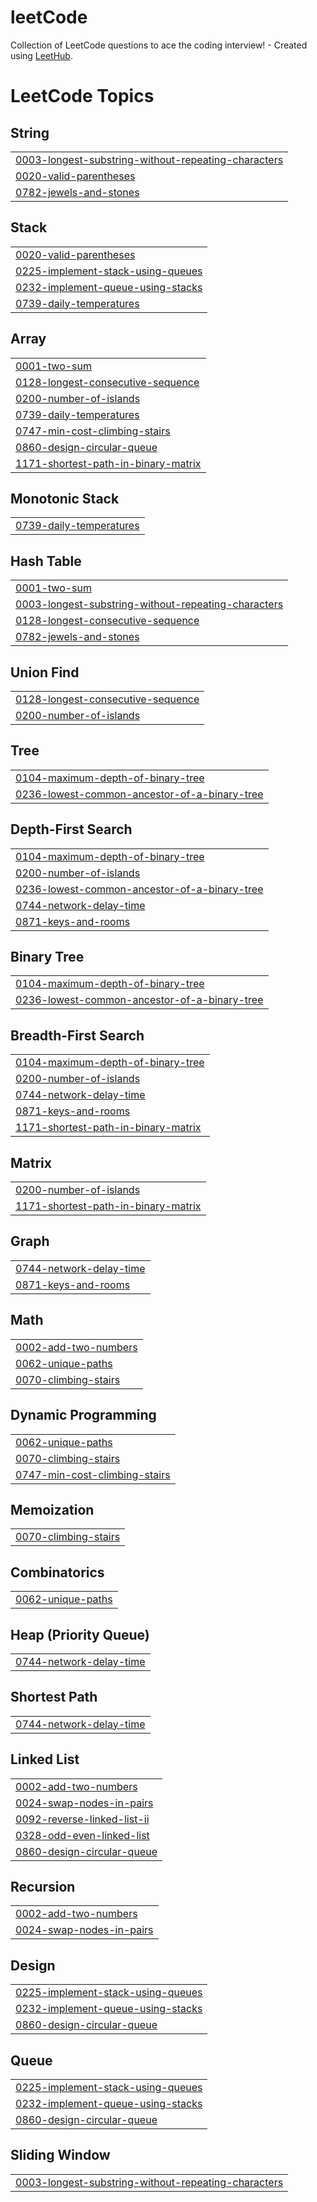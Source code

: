 # leetCode
Collection of LeetCode questions to ace the coding interview! - Created using [LeetHub](https://github.com/QasimWani/LeetHub).

<!---LeetCode Topics Start-->
# LeetCode Topics
## String
|  |
| ------- |
| [0003-longest-substring-without-repeating-characters](https://github.com/devGo20/leetCode/tree/master/0003-longest-substring-without-repeating-characters) |
| [0020-valid-parentheses](https://github.com/devGo20/leetCode/tree/master/0020-valid-parentheses) |
| [0782-jewels-and-stones](https://github.com/devGo20/leetCode/tree/master/0782-jewels-and-stones) |
## Stack
|  |
| ------- |
| [0020-valid-parentheses](https://github.com/devGo20/leetCode/tree/master/0020-valid-parentheses) |
| [0225-implement-stack-using-queues](https://github.com/devGo20/leetCode/tree/master/0225-implement-stack-using-queues) |
| [0232-implement-queue-using-stacks](https://github.com/devGo20/leetCode/tree/master/0232-implement-queue-using-stacks) |
| [0739-daily-temperatures](https://github.com/devGo20/leetCode/tree/master/0739-daily-temperatures) |
## Array
|  |
| ------- |
| [0001-two-sum](https://github.com/devGo20/leetCode/tree/master/0001-two-sum) |
| [0128-longest-consecutive-sequence](https://github.com/devGo20/leetCode/tree/master/0128-longest-consecutive-sequence) |
| [0200-number-of-islands](https://github.com/devGo20/leetCode/tree/master/0200-number-of-islands) |
| [0739-daily-temperatures](https://github.com/devGo20/leetCode/tree/master/0739-daily-temperatures) |
| [0747-min-cost-climbing-stairs](https://github.com/devGo20/leetCode/tree/master/0747-min-cost-climbing-stairs) |
| [0860-design-circular-queue](https://github.com/devGo20/leetCode/tree/master/0860-design-circular-queue) |
| [1171-shortest-path-in-binary-matrix](https://github.com/devGo20/leetCode/tree/master/1171-shortest-path-in-binary-matrix) |
## Monotonic Stack
|  |
| ------- |
| [0739-daily-temperatures](https://github.com/devGo20/leetCode/tree/master/0739-daily-temperatures) |
## Hash Table
|  |
| ------- |
| [0001-two-sum](https://github.com/devGo20/leetCode/tree/master/0001-two-sum) |
| [0003-longest-substring-without-repeating-characters](https://github.com/devGo20/leetCode/tree/master/0003-longest-substring-without-repeating-characters) |
| [0128-longest-consecutive-sequence](https://github.com/devGo20/leetCode/tree/master/0128-longest-consecutive-sequence) |
| [0782-jewels-and-stones](https://github.com/devGo20/leetCode/tree/master/0782-jewels-and-stones) |
## Union Find
|  |
| ------- |
| [0128-longest-consecutive-sequence](https://github.com/devGo20/leetCode/tree/master/0128-longest-consecutive-sequence) |
| [0200-number-of-islands](https://github.com/devGo20/leetCode/tree/master/0200-number-of-islands) |
## Tree
|  |
| ------- |
| [0104-maximum-depth-of-binary-tree](https://github.com/devGo20/leetCode/tree/master/0104-maximum-depth-of-binary-tree) |
| [0236-lowest-common-ancestor-of-a-binary-tree](https://github.com/devGo20/leetCode/tree/master/0236-lowest-common-ancestor-of-a-binary-tree) |
## Depth-First Search
|  |
| ------- |
| [0104-maximum-depth-of-binary-tree](https://github.com/devGo20/leetCode/tree/master/0104-maximum-depth-of-binary-tree) |
| [0200-number-of-islands](https://github.com/devGo20/leetCode/tree/master/0200-number-of-islands) |
| [0236-lowest-common-ancestor-of-a-binary-tree](https://github.com/devGo20/leetCode/tree/master/0236-lowest-common-ancestor-of-a-binary-tree) |
| [0744-network-delay-time](https://github.com/devGo20/leetCode/tree/master/0744-network-delay-time) |
| [0871-keys-and-rooms](https://github.com/devGo20/leetCode/tree/master/0871-keys-and-rooms) |
## Binary Tree
|  |
| ------- |
| [0104-maximum-depth-of-binary-tree](https://github.com/devGo20/leetCode/tree/master/0104-maximum-depth-of-binary-tree) |
| [0236-lowest-common-ancestor-of-a-binary-tree](https://github.com/devGo20/leetCode/tree/master/0236-lowest-common-ancestor-of-a-binary-tree) |
## Breadth-First Search
|  |
| ------- |
| [0104-maximum-depth-of-binary-tree](https://github.com/devGo20/leetCode/tree/master/0104-maximum-depth-of-binary-tree) |
| [0200-number-of-islands](https://github.com/devGo20/leetCode/tree/master/0200-number-of-islands) |
| [0744-network-delay-time](https://github.com/devGo20/leetCode/tree/master/0744-network-delay-time) |
| [0871-keys-and-rooms](https://github.com/devGo20/leetCode/tree/master/0871-keys-and-rooms) |
| [1171-shortest-path-in-binary-matrix](https://github.com/devGo20/leetCode/tree/master/1171-shortest-path-in-binary-matrix) |
## Matrix
|  |
| ------- |
| [0200-number-of-islands](https://github.com/devGo20/leetCode/tree/master/0200-number-of-islands) |
| [1171-shortest-path-in-binary-matrix](https://github.com/devGo20/leetCode/tree/master/1171-shortest-path-in-binary-matrix) |
## Graph
|  |
| ------- |
| [0744-network-delay-time](https://github.com/devGo20/leetCode/tree/master/0744-network-delay-time) |
| [0871-keys-and-rooms](https://github.com/devGo20/leetCode/tree/master/0871-keys-and-rooms) |
## Math
|  |
| ------- |
| [0002-add-two-numbers](https://github.com/devGo20/leetCode/tree/master/0002-add-two-numbers) |
| [0062-unique-paths](https://github.com/devGo20/leetCode/tree/master/0062-unique-paths) |
| [0070-climbing-stairs](https://github.com/devGo20/leetCode/tree/master/0070-climbing-stairs) |
## Dynamic Programming
|  |
| ------- |
| [0062-unique-paths](https://github.com/devGo20/leetCode/tree/master/0062-unique-paths) |
| [0070-climbing-stairs](https://github.com/devGo20/leetCode/tree/master/0070-climbing-stairs) |
| [0747-min-cost-climbing-stairs](https://github.com/devGo20/leetCode/tree/master/0747-min-cost-climbing-stairs) |
## Memoization
|  |
| ------- |
| [0070-climbing-stairs](https://github.com/devGo20/leetCode/tree/master/0070-climbing-stairs) |
## Combinatorics
|  |
| ------- |
| [0062-unique-paths](https://github.com/devGo20/leetCode/tree/master/0062-unique-paths) |
## Heap (Priority Queue)
|  |
| ------- |
| [0744-network-delay-time](https://github.com/devGo20/leetCode/tree/master/0744-network-delay-time) |
## Shortest Path
|  |
| ------- |
| [0744-network-delay-time](https://github.com/devGo20/leetCode/tree/master/0744-network-delay-time) |
## Linked List
|  |
| ------- |
| [0002-add-two-numbers](https://github.com/devGo20/leetCode/tree/master/0002-add-two-numbers) |
| [0024-swap-nodes-in-pairs](https://github.com/devGo20/leetCode/tree/master/0024-swap-nodes-in-pairs) |
| [0092-reverse-linked-list-ii](https://github.com/devGo20/leetCode/tree/master/0092-reverse-linked-list-ii) |
| [0328-odd-even-linked-list](https://github.com/devGo20/leetCode/tree/master/0328-odd-even-linked-list) |
| [0860-design-circular-queue](https://github.com/devGo20/leetCode/tree/master/0860-design-circular-queue) |
## Recursion
|  |
| ------- |
| [0002-add-two-numbers](https://github.com/devGo20/leetCode/tree/master/0002-add-two-numbers) |
| [0024-swap-nodes-in-pairs](https://github.com/devGo20/leetCode/tree/master/0024-swap-nodes-in-pairs) |
## Design
|  |
| ------- |
| [0225-implement-stack-using-queues](https://github.com/devGo20/leetCode/tree/master/0225-implement-stack-using-queues) |
| [0232-implement-queue-using-stacks](https://github.com/devGo20/leetCode/tree/master/0232-implement-queue-using-stacks) |
| [0860-design-circular-queue](https://github.com/devGo20/leetCode/tree/master/0860-design-circular-queue) |
## Queue
|  |
| ------- |
| [0225-implement-stack-using-queues](https://github.com/devGo20/leetCode/tree/master/0225-implement-stack-using-queues) |
| [0232-implement-queue-using-stacks](https://github.com/devGo20/leetCode/tree/master/0232-implement-queue-using-stacks) |
| [0860-design-circular-queue](https://github.com/devGo20/leetCode/tree/master/0860-design-circular-queue) |
## Sliding Window
|  |
| ------- |
| [0003-longest-substring-without-repeating-characters](https://github.com/devGo20/leetCode/tree/master/0003-longest-substring-without-repeating-characters) |
<!---LeetCode Topics End-->